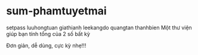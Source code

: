# sum-phamtuyetmai
setpass
luuhongtuan
giathianh
leekangdo
quangtan
thanhbien
Một thư viện giúp bạn tính tổng của 2 số bất kỳ

Đơn giản, dễ dùng, cực kỳ nhẹ!!!
